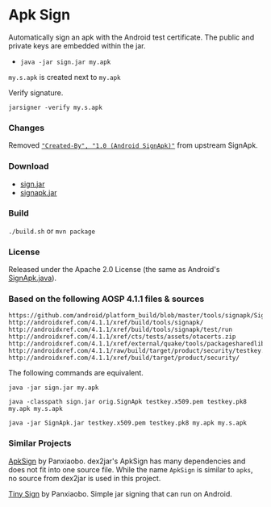 # Apk Sign

Automatically sign an apk with the Android test certificate. The public and private keys are embedded within the jar.

- `java -jar sign.jar my.apk` 

`my.s.apk` is created next to `my.apk`

Verify signature.

`jarsigner -verify my.s.apk`

### Changes

Removed [`"Created-By", "1.0 (Android SignApk)"`](https://github.com/bootstraponline/apks/commit/3e1dd49ea8479414176fc4718cfccec44bed4e90) from upstream SignApk.

### Download
- [sign.jar](https://github.com/bootstraponline/apks/raw/master/dist/sign.jar)
- [signapk.jar](https://github.com/bootstraponline/apks/raw/master/dist/signapk.jar)

### Build
`./build.sh` or `mvn package`

### License
Released under the Apache 2.0 License (the same as Android's [SignApk.java](https://github.com/android/platform_build/blob/master/tools/signapk/SignApk.java)).

### Based on the following AOSP 4.1.1 files & sources

```
https://github.com/android/platform_build/blob/master/tools/signapk/SignApk.java
http://androidxref.com/4.1.1/xref/build/tools/signapk/
http://androidxref.com/4.1.1/xref/build/tools/signapk/test/run
http://androidxref.com/4.1.1/xref/cts/tests/assets/otacerts.zip
http://androidxref.com/4.1.1/xref/external/quake/tools/packagesharedlib#11
http://androidxref.com/4.1.1/raw/build/target/product/security/testkey.pk8
http://androidxref.com/4.1.1/xref/build/target/product/security/
```

The following commands are equivalent.

`java -jar sign.jar my.apk`

`java -classpath sign.jar orig.SignApk testkey.x509.pem testkey.pk8 my.apk my.s.apk`

`java -jar SignApk.jar testkey.x509.pem testkey.pk8 my.apk my.s.apk`

### Similar Projects

[ApkSign](http://code.google.com/p/dex2jar/source/browse/dex-tools/src/main/java/com/googlecode/dex2jar/tools/ApkSign.java) by Panxiaobo. dex2jar's ApkSign has many dependencies and does not fit into one source file. While the name `ApkSign` is similar to `apks`, no source from dex2jar is used in this project.

[Tiny Sign](http://code.google.com/p/tiny-sign/) by Panxiaobo. Simple jar signing that can run on Android.
